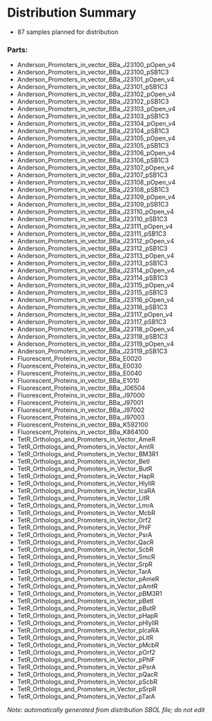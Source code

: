 # Distribution Summary

- 87 samples planned for distribution

### Parts:

- Anderson_Promoters_in_vector_BBa_J23100_pOpen_v4
- Anderson_Promoters_in_vector_BBa_J23100_pSB1C3
- Anderson_Promoters_in_vector_BBa_J23101_pOpen_v4
- Anderson_Promoters_in_vector_BBa_J23101_pSB1C3
- Anderson_Promoters_in_vector_BBa_J23102_pOpen_v4
- Anderson_Promoters_in_vector_BBa_J23102_pSB1C3
- Anderson_Promoters_in_vector_BBa_J23103_pOpen_v4
- Anderson_Promoters_in_vector_BBa_J23103_pSB1C3
- Anderson_Promoters_in_vector_BBa_J23104_pOpen_v4
- Anderson_Promoters_in_vector_BBa_J23104_pSB1C3
- Anderson_Promoters_in_vector_BBa_J23105_pOpen_v4
- Anderson_Promoters_in_vector_BBa_J23105_pSB1C3
- Anderson_Promoters_in_vector_BBa_J23106_pOpen_v4
- Anderson_Promoters_in_vector_BBa_J23106_pSB1C3
- Anderson_Promoters_in_vector_BBa_J23107_pOpen_v4
- Anderson_Promoters_in_vector_BBa_J23107_pSB1C3
- Anderson_Promoters_in_vector_BBa_J23108_pOpen_v4
- Anderson_Promoters_in_vector_BBa_J23108_pSB1C3
- Anderson_Promoters_in_vector_BBa_J23109_pOpen_v4
- Anderson_Promoters_in_vector_BBa_J23109_pSB1C3
- Anderson_Promoters_in_vector_BBa_J23110_pOpen_v4
- Anderson_Promoters_in_vector_BBa_J23110_pSB1C3
- Anderson_Promoters_in_vector_BBa_J23111_pOpen_v4
- Anderson_Promoters_in_vector_BBa_J23111_pSB1C3
- Anderson_Promoters_in_vector_BBa_J23112_pOpen_v4
- Anderson_Promoters_in_vector_BBa_J23112_pSB1C3
- Anderson_Promoters_in_vector_BBa_J23113_pOpen_v4
- Anderson_Promoters_in_vector_BBa_J23113_pSB1C3
- Anderson_Promoters_in_vector_BBa_J23114_pOpen_v4
- Anderson_Promoters_in_vector_BBa_J23114_pSB1C3
- Anderson_Promoters_in_vector_BBa_J23115_pOpen_v4
- Anderson_Promoters_in_vector_BBa_J23115_pSB1C3
- Anderson_Promoters_in_vector_BBa_J23116_pOpen_v4
- Anderson_Promoters_in_vector_BBa_J23116_pSB1C3
- Anderson_Promoters_in_vector_BBa_J23117_pOpen_v4
- Anderson_Promoters_in_vector_BBa_J23117_pSB1C3
- Anderson_Promoters_in_vector_BBa_J23118_pOpen_v4
- Anderson_Promoters_in_vector_BBa_J23118_pSB1C3
- Anderson_Promoters_in_vector_BBa_J23119_pOpen_v4
- Anderson_Promoters_in_vector_BBa_J23119_pSB1C3
- Fluorescent_Proteins_in_vector_BBa_E0020
- Fluorescent_Proteins_in_vector_BBa_E0030
- Fluorescent_Proteins_in_vector_BBa_E0040
- Fluorescent_Proteins_in_vector_BBa_E1010
- Fluorescent_Proteins_in_vector_BBa_J06504
- Fluorescent_Proteins_in_vector_BBa_J97000
- Fluorescent_Proteins_in_vector_BBa_J97001
- Fluorescent_Proteins_in_vector_BBa_J97002
- Fluorescent_Proteins_in_vector_BBa_J97003
- Fluorescent_Proteins_in_vector_BBa_K592100
- Fluorescent_Proteins_in_vector_BBa_K864100
- TetR_Orthologs_and_Promoters_in_Vector_AmeR
- TetR_Orthologs_and_Promoters_in_Vector_AmtR
- TetR_Orthologs_and_Promoters_in_Vector_BM3R1
- TetR_Orthologs_and_Promoters_in_Vector_BetI
- TetR_Orthologs_and_Promoters_in_Vector_ButR
- TetR_Orthologs_and_Promoters_in_Vector_HapR
- TetR_Orthologs_and_Promoters_in_Vector_HlyllR
- TetR_Orthologs_and_Promoters_in_Vector_IcaRA
- TetR_Orthologs_and_Promoters_in_Vector_LitR
- TetR_Orthologs_and_Promoters_in_Vector_LmrA
- TetR_Orthologs_and_Promoters_in_Vector_McbR
- TetR_Orthologs_and_Promoters_in_Vector_Orf2
- TetR_Orthologs_and_Promoters_in_Vector_PhlF
- TetR_Orthologs_and_Promoters_in_Vector_PsrA
- TetR_Orthologs_and_Promoters_in_Vector_QacR
- TetR_Orthologs_and_Promoters_in_Vector_ScbR
- TetR_Orthologs_and_Promoters_in_Vector_SmcR
- TetR_Orthologs_and_Promoters_in_Vector_SrpR
- TetR_Orthologs_and_Promoters_in_Vector_TarA
- TetR_Orthologs_and_Promoters_in_Vector_pAmeR
- TetR_Orthologs_and_Promoters_in_Vector_pAmtR
- TetR_Orthologs_and_Promoters_in_Vector_pBM3R1
- TetR_Orthologs_and_Promoters_in_Vector_pBetI
- TetR_Orthologs_and_Promoters_in_Vector_pButR
- TetR_Orthologs_and_Promoters_in_Vector_pHapR
- TetR_Orthologs_and_Promoters_in_Vector_pHlyllR
- TetR_Orthologs_and_Promoters_in_Vector_pIcaRA
- TetR_Orthologs_and_Promoters_in_Vector_pLitR
- TetR_Orthologs_and_Promoters_in_Vector_pMcbR
- TetR_Orthologs_and_Promoters_in_Vector_pOrf2
- TetR_Orthologs_and_Promoters_in_Vector_pPhlF
- TetR_Orthologs_and_Promoters_in_Vector_pPsrA
- TetR_Orthologs_and_Promoters_in_Vector_pQacR
- TetR_Orthologs_and_Promoters_in_Vector_pScbR
- TetR_Orthologs_and_Promoters_in_Vector_pSrpR
- TetR_Orthologs_and_Promoters_in_Vector_pTarA

_Note: automatically generated from distribution SBOL file; do not edit_
